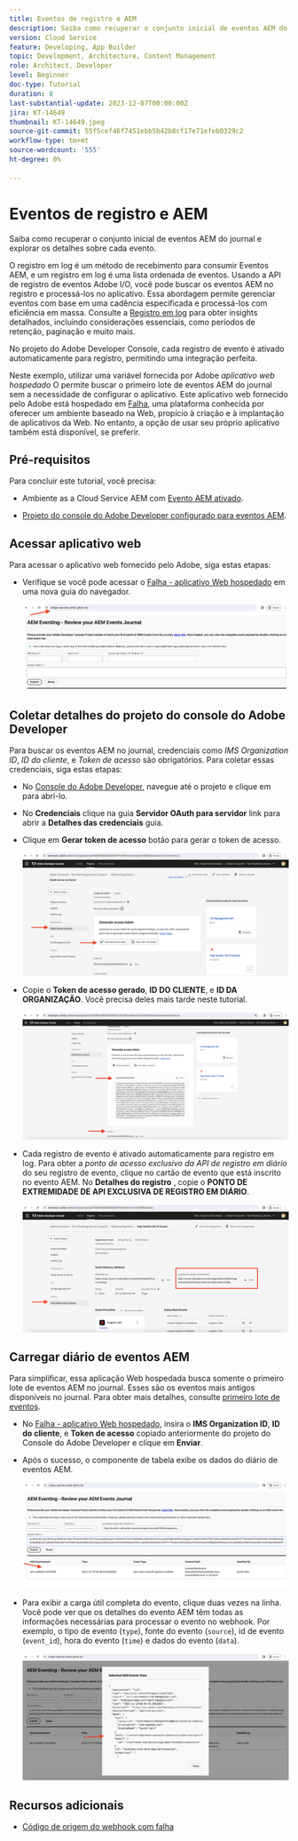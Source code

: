 ```yaml
---
title: Eventos de registro e AEM
description: Saiba como recuperar o conjunto inicial de eventos AEM do journal e explorar os detalhes sobre cada evento.
version: Cloud Service
feature: Developing, App Builder
topic: Development, Architecture, Content Management
role: Architect, Developer
level: Beginner
doc-type: Tutorial
duration: 0
last-substantial-update: 2023-12-07T00:00:00Z
jira: KT-14649
thumbnail: KT-14649.jpeg
source-git-commit: 55f5cef46f7451ebb5b42b8cf17e71efeb0329c2
workflow-type: tm+mt
source-wordcount: '555'
ht-degree: 0%

---
```



# Eventos de registro e AEM

Saiba como recuperar o conjunto inicial de eventos AEM do journal e explorar os detalhes sobre cada evento.

O registro em log é um método de recebimento para consumir Eventos AEM, e um registro em log é uma lista ordenada de eventos. Usando a API de registro de eventos Adobe I/O, você pode buscar os eventos AEM no registro e processá-los no aplicativo. Essa abordagem permite gerenciar eventos com base em uma cadência especificada e processá-los com eficiência em massa. Consulte a [Registro em log](https://developer.adobe.com/events/docs/guides/journaling_intro/) para obter insights detalhados, incluindo considerações essenciais, como períodos de retenção, paginação e muito mais.

No projeto do Adobe Developer Console, cada registro de evento é ativado automaticamente para registro, permitindo uma integração perfeita.

Neste exemplo, utilizar uma variável fornecida por Adobe _aplicativo web hospedado_ O permite buscar o primeiro lote de eventos AEM do journal sem a necessidade de configurar o aplicativo. Este aplicativo web fornecido pelo Adobe está hospedado em [Falha](https://glitch.com/), uma plataforma conhecida por oferecer um ambiente baseado na Web, propício à criação e à implantação de aplicativos da Web. No entanto, a opção de usar seu próprio aplicativo também está disponível, se preferir.

## Pré-requisitos

Para concluir este tutorial, você precisa:

- Ambiente as a Cloud Service AEM com [Evento AEM ativado](https://developer.adobe.com/experience-cloud/experience-manager-apis/guides/events/#enable-aem-events-on-your-aem-cloud-service-environment).

- [Projeto do console do Adobe Developer configurado para eventos AEM](https://developer.adobe.com/experience-cloud/experience-manager-apis/guides/events/#how-to-subscribe-to-aem-events-in-the-adobe-developer-console).

## Acessar aplicativo web

Para acessar o aplicativo web fornecido pelo Adobe, siga estas etapas:

- Verifique se você pode acessar o [Falha - aplicativo Web hospedado](https://indigo-speckle-antler.glitch.me/) em uma nova guia do navegador.

  ![Falha - aplicativo Web hospedado](../assets/examples/journaling/glitch-hosted-web-application.png)

## Coletar detalhes do projeto do console do Adobe Developer

Para buscar os eventos AEM no journal, credenciais como _IMS Organization ID_, _ID do cliente_, e _Token de acesso_ são obrigatórios. Para coletar essas credenciais, siga estas etapas:

- No [Console do Adobe Developer](https://developer.adobe.com), navegue até o projeto e clique em para abri-lo.

- No **Credenciais** clique na guia **Servidor OAuth para servidor** link para abrir a **Detalhes das credenciais** guia.

- Clique em **Gerar token de acesso** botão para gerar o token de acesso.

  ![Token de acesso de geração de projeto do console do Adobe Developer](../assets/examples/journaling/adobe-developer-console-project-generate-access-token.png)

- Copie o **Token de acesso gerado**, **ID DO CLIENTE**, e **ID DA ORGANIZAÇÃO**. Você precisa deles mais tarde neste tutorial.

  ![Credenciais de cópia de projeto do Adobe Developer Console](../assets/examples/journaling/adobe-developer-console-project-copy-credentials.png)

- Cada registro de evento é ativado automaticamente para registro em log. Para obter a _ponto de acesso exclusivo da API de registro em diário_ do seu registro de evento, clique no cartão de evento que está inscrito no evento AEM. No **Detalhes do registro** , copie o **PONTO DE EXTREMIDADE DE API EXCLUSIVA DE REGISTRO EM DIÁRIO**.

  ![Cartão de eventos de projeto do console do Adobe Developer](../assets/examples/journaling/adobe-developer-console-project-events-card.png)

## Carregar diário de eventos AEM

Para simplificar, essa aplicação Web hospedada busca somente o primeiro lote de eventos AEM no journal. Esses são os eventos mais antigos disponíveis no journal. Para obter mais detalhes, consulte [primeiro lote de eventos](https://developer.adobe.com/events/docs/guides/api/journaling_api/#fetching-your-first-batch-of-events-from-the-journal).

- No [Falha - aplicativo Web hospedado](https://indigo-speckle-antler.glitch.me/), insira o **IMS Organization ID**, **ID do cliente**, e **Token de acesso** copiado anteriormente do projeto do Console do Adobe Developer e clique em **Enviar**.

- Após o sucesso, o componente de tabela exibe os dados do diário de eventos AEM.

  ![Dados do diário de eventos AEM](../assets/examples/journaling/load-journal.png)

- Para exibir a carga útil completa do evento, clique duas vezes na linha. Você pode ver que os detalhes do evento AEM têm todas as informações necessárias para processar o evento no webhook. Por exemplo, o tipo de evento (`type`), fonte do evento (`source`), id de evento (`event_id`), hora do evento (`time`) e dados do evento (`data`).

  ![Carga total do evento AEM](../assets/examples/journaling/complete-journal-data.png)

## Recursos adicionais

- [Código de origem do webhook com falha](https://glitch.com/edit/#!/indigo-speckle-antler)
